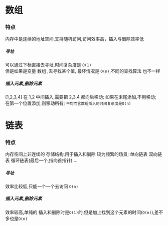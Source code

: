 # 数组
### 特点
内存中是连续的地址空间,支持随机访问,访问效率高，插入与删除效率低

##### 寻址  
可以通过下标直接去寻址,时间复杂度是 `O(1)`  
但是如果是变量 数组 ,去寻找某个值, 最坏情况是 `O(n)`,不同的查找算法 也不一样

##### 插入元素,删除元素
[1,2,3,4] 在 1,2 中间插入,需要把 2,3,4 都向后移动; 如果在末尾添加,不用移动;  
在第一个位置添加,则移动所有; `平均而言数组插入的时间复杂度是O(n)`  

# 链表
### 特点
内存空间上非连续的 存储结构,用于插入和删除 较为频繁的场景;
单向链表  双向链表  循环链表(最后一个,指向首指针) ...

##### 寻址
效率比较低,只能一个一个去访问  `O(n)`
##### 插入元素,删除元素
效率较高,单纯的 插入和删除时是`O(1)`的,但是加上找到这个元素的时间(`O(n)`),差不多也是`O(n)`